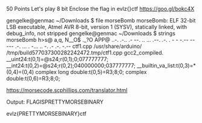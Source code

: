 50 Points
Let's play 8 bit
Enclose the flag in evlz{}ctf
https://goo.gl/bokc4X

gengelke@genmac ~/Downloads $ file morseBomb
morseBomb: ELF 32-bit LSB executable, Atmel AVR 8-bit, version 1 (SYSV), statically linked, with debug_info, not stripped
gengelke@genmac ~/Downloads $ strings morseBomb
h>s@
a,q,
N__O$
._?O
APP@
..-. .-.. .- --. .. ... .--. .-. . - - -.-- -- --- .-. ... . -... .. -. .- .-. -.--
ctf1.cpp
/usr/share/arduino/
/tmp/build577037300282242472.tmp/ctf1.cpp
gcc2_compiled.
__uint24:t(0,1)=@s24;r(0,1);0;077777777;
__int24:t(0,2)=@s24;r(0,2);040000000;037777777;
__builtin_va_list:t(0,3)=*(0,4)=(0,4)
complex long double:t(0,5)=R3;8;0;
complex double:t(0,6)=R3;8;0;

https://morsecode.scphillips.com/translator.html

Output: FLAGISPRETTYMORSEBINARY

evlz{PRETTYMORSEBINARY}ctf
